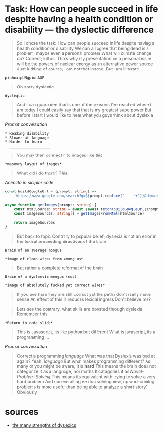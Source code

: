 # Task: How can people succeed in life despite having a health condition or disability &mdash; the dyslectic difference

> So i chose the task: How can people succeed in life despite having a health condition or disability
> We can all agree that being dead is a problem, maybe even a personal problem
> What will climate change do? Correct; kill us.
> Thats why my presentation on a personal issue will be the powers of nuclear energy as an alternative power source
> Just kidding of course, i am not that insane,
> But i am illiterate

```
piuhnaipUNgpiunAGF
```

> Oh sorry dyslectic

```
dyzleqtic
```

> And i can guarantee that is one of the reasons i've reached where i am today
> I could easily say that that is my greatest superpower
> But before i start i would like to hear what you guys think about dyslexia

_Prompt conversation_

```
* Reading disability
* Slower at language
* Harder to learn
  ___________________
```

> You may then connect it to images like this

```
*masonry layout of images*
```

> What did i do there?
> **This:**

_Animate in simpler code_

```ts
const buildGoogleUrl = (prompt: string) =>
	`https://www.google.com/search?q=${prompt.replace(' ', '+')}&tbm=isch`

async function getImages(prompt: string) {
	const htmlSource: string = await (await fetch(buildGoogleUrl(prompt))).text()
	const imageSources: string[] = getImagesFromHtml(htmlSource)

	return imageSources
}
```

> But back to topic
> Contrary to popular belief; dyslexia is not an error in the lexical proceeding directives of the brain

```
Brain of an average moogus

*image of clean wires from among us*
```

> But rather a complete reformat of the brain

```
Brain of a dyslectic moogus (sus)

*Image of absolutely fucked yet correct wires*
```

> If you see here they are still correct yet the paths don't really make sense
> An effect of this is reduces lexical ingress <!-- No shit this line could be better -->
> Don't believe me?

<!-- branch 0 -->

> Lets see the contrary, what skills are boosted through dyslexia
> Remember this

```
*Return to code slide*
```

> This is Javascript, its like python but different
> What is javascript, its a programming ...

_Prompt conversation_

> Correct a programming _language_
> What was that Dyslexia was bad at again?
> Yeah, _language_
> But what makes programming different?
> As many of you might be aware, it is **hard**
> This means the brain does not categorize it as a language, nor maths
> It catagories it as _Novel-Problem-Solving_
> This means its equivalent with trying to solve a very hard problem
> And can we all agree that solving new, up-and-coming problems is more useful than being able to analyze a short story?
> Obviously

<!-- branch 1 -->

<!--
> Let us take a look at an example little game
> Who in here has German 1 or 2?
> _Prompt hand raise_
> Ok awesome, the rest of you keep an eye on the prompts, there is a pattern ( And its easier to see if you don't know the language )

```
* Den Hund isst das Fleisch
* Der Hund essen das Fleisch
* Der Hund isst das Fleisch [ CORRECT ]
```
-->

<!-- END branch -->

# sources

- [the many strengths of dyslexics](http://dyslexiahelp.umich.edu/dyslexics/learn-about-dyslexia/what-is-dyslexia/the-many-strengths-of-dyslexics)
